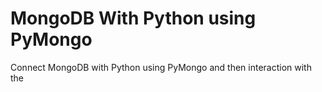 # MongoDB With Python using PyMongo
Connect MongoDB with Python using PyMongo and then interaction with the
